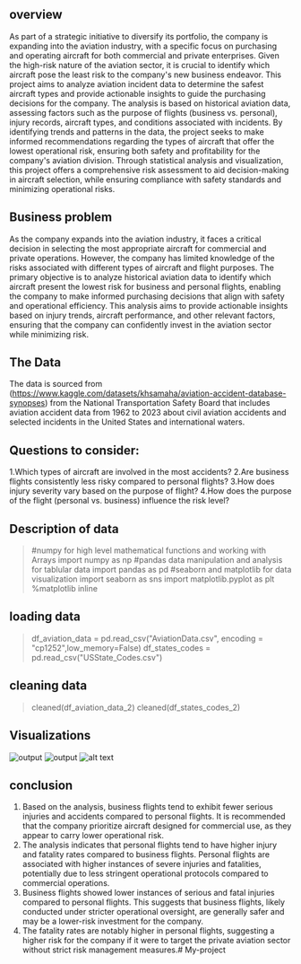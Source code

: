 ## overview
As part of a strategic initiative to diversify its portfolio, the company is expanding into the aviation industry, with a specific focus on purchasing and operating aircraft for both commercial and private enterprises. Given the high-risk nature of the aviation sector, it is crucial to identify which aircraft pose the least risk to the company's new business endeavor. This project aims to analyze aviation incident data to determine the safest aircraft types and provide actionable insights to guide the purchasing decisions for the company.
The analysis is based on historical aviation data, assessing factors such as the purpose of flights (business vs. personal), injury records, aircraft types, and conditions associated with incidents. By identifying trends and patterns in the data, the project seeks to make informed recommendations regarding the types of aircraft that offer the lowest operational risk, ensuring both safety and profitability for the company's aviation division.
Through statistical analysis and visualization, this project offers a comprehensive risk assessment to aid decision-making in aircraft selection, while ensuring compliance with safety standards and minimizing operational risks.

## Business problem
As the company expands into the aviation industry, it faces a critical decision in selecting the most appropriate aircraft for commercial and private operations. However, the company has limited knowledge of the risks associated with different types of aircraft and flight purposes. The primary objective is to analyze historical aviation data to identify which aircraft present the lowest risk for business and personal flights, enabling the company to make informed purchasing decisions that align with safety and operational efficiency. This analysis aims to provide actionable insights based on injury trends, aircraft performance, and other relevant factors, ensuring that the company can confidently invest in the aviation sector while minimizing risk.

## The Data
The data is sourced from (https://www.kaggle.com/datasets/khsamaha/aviation-accident-database-synopses) from the National Transportation Safety Board that includes aviation accident data from 1962 to 2023 about civil aviation accidents and selected incidents in the United States and international waters.

## Questions to consider:
1.Which types of aircraft are involved in the most accidents?
2.Are business flights consistently less risky compared to personal flights?
3.How does injury severity vary based on the purpose of flight?
4.How does the purpose of the flight (personal vs. business) influence the risk level?

## Description of data
>#numpy for high level mathematical functions and working with Arrays
>import numpy as np
>#pandas data manipulation and analysis for tablular data
>import pandas as pd
>#seaborn and matplotlib for data visualization
>import seaborn as sns
>import matplotlib.pyplot as plt
>%matplotlib inline

## loading data
>df_aviation_data = pd.read_csv("AviationData.csv", encoding = "cp1252",low_memory=False)
>df_states_codes = pd.read_csv("USState_Codes.csv")

## cleaning data
>cleaned(df_aviation_data_2)
>cleaned(df_states_codes_2)

## Visualizations

![output](./images/notebooks_output.png)
![output](./images/notebooks_output2.png)
![alt text](output-1.png)


## conclusion
1. Based on the analysis, business flights tend to exhibit fewer serious injuries and accidents compared to personal flights. It is recommended that the company prioritize aircraft designed for commercial use, as they appear to carry lower operational risk.
2. The analysis indicates that personal flights tend to have higher injury and fatality rates compared to business flights. Personal flights are associated with higher instances of severe injuries and fatalities, potentially due to less stringent operational protocols compared to commercial operations.
3. Business flights showed lower instances of serious and fatal injuries compared to personal flights. This suggests that business flights, likely conducted under stricter operational oversight, are generally safer and may be a lower-risk investment for the company.
4. The fatality rates are notably higher in personal flights, suggesting a higher risk for the company if it were to target the private aviation sector without strict risk management measures.# My-project
